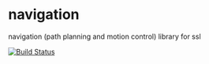 # navigation
navigation (path planning and motion control) library for ssl

[![Build Status](https://travis-ci.org/krssg-ssl/navigation.svg?branch=master)](https://travis-ci.org/krssg-ssl/navigation)